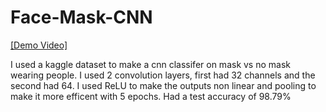 # Face-Mask-CNN
[[Demo Video]](https://drive.google.com/file/d/1nxTWB68kNG_tdnEDn0tow9uvI8tJKNOu/view?usp=sharing)

I used a kaggle dataset to make a cnn classifer on mask vs no mask wearing people. 
I used 2 convolution layers, first had 32 channels and the second had 64. 
I used ReLU to make the outputs non linear and pooling to make it more efficent with 5 epochs. 
Had a test accuracy of 98.79%

